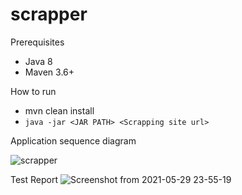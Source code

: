 # scrapper
Prerequisites

 - Java 8
 - Maven 3.6+

How to run

 - mvn clean install
 - `java -jar <JAR PATH> <Scrapping site url>`

Application sequence diagram

![scrapper](https://user-images.githubusercontent.com/388946/120080949-9dedac00-c0d8-11eb-905f-b0ac694ecad8.png)

Test Report
![Screenshot from 2021-05-29 23-55-19](https://user-images.githubusercontent.com/388946/120081116-659a9d80-c0d9-11eb-9a1d-7cf8000b92aa.png)

